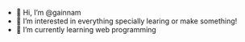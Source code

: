 - 👋 Hi, I’m @gainnam
- 👀 I’m interested in everything specially learing or make something!
- 🌱 I’m currently learning web programming



<!---
gainnam/gainnam is a ✨ special ✨ repository because its `README.md` (this file) appears on your GitHub profile.
You can click the Preview link to take a look at your changes.
--->

